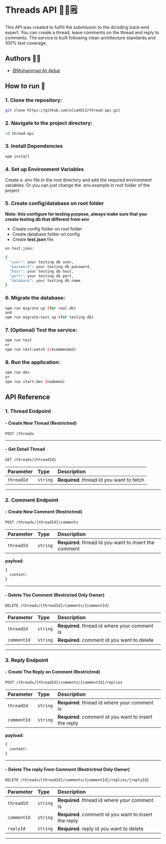 # Threads API 💬📝🗒️

This API was created to fulfill the submission to the dicoding back-end expert. You can create a thread, leave comments on the thread and reply to comments. The service is built following clean architecture standards and 100% test coverage.

## Authors 👨‍💻

- [@Muhammad Ali Akbar](https://github.com/aliakb13)

## How to run 🔨

### 1. Clone the repository:

```bash
git clone https://github.com/aliakb13/thread-api.git
```

### 2. Navigate to the project directory:

```bash
cd thread-api
```

### 3. Install Dependencies

```bash
npm install
```

### 4. Set up Environment Variables

Create a .env file in the root directory and add the required environment variables. Or you can just change the .env.example in root folder of the project

### 5. Create config/database on root folder

**Note: this configure for testing purpose, always make sure that you create testing db that different from env**

- Create config folder on root folder
- Create database folder on config
- Create **test.json** file

```bash
on test.json:

{
  "user": your testing db user,
  "password": your testing db password,
  "host": your testing db host,
  "port": your testing db port,
  "database": your testing db name
}
```

### 6. Migrate the database:

```bash
npm run migrate up (for real db)
and
npm run migrate:test up (for testing db)
```

### 7. (Optional) Test the service:

```bash
npm run test
or
npm run test:watch (recommended)
```

### 8. Run the application:

```bash
npm run dev
or
npm run start:dev (nodemon)
```

## API Reference

### 1. Thread Endpoint

#### - Create New Thread (Restrictred)

```http
POST /threads
```

---

#### - Get Detail Thread

```http
GET /threads/{threadId}
```

| Parameter  | Type     | Description                               |
| :--------- | :------- | :---------------------------------------- |
| `threadId` | `string` | **Required**. thread Id you want to fetch |

---

### 2. Comment Endpoint

#### - Create New Comment (Restrictred)

```http
POST /threads/{threadId}/comments
```

| Parameter  | Type     | Description                                            |
| :--------- | :------- | :----------------------------------------------------- |
| `threadId` | `string` | **Required**. thread Id you want to insert the comment |

**payload:**

```bash
{
  content:
}
```

---

#### - Delete The Comment (Restricted Only Owner)

```http
DELETE /threads/{threadId}/comments/{commentId}
```

| Parameter   | Type     | Description                                   |
| :---------- | :------- | :-------------------------------------------- |
| `threadId`  | `string` | **Required**. thread id where your comment is |
| `commentId` | `string` | **Required**. comment id you want to delete   |

---

### 3. Reply Endpoint

#### - Create The Reply on Comment (Restrictred)

```http
POST /threads/{threadId}/comments/{commentId}/replies
```

| Parameter   | Type     | Description                                           |
| :---------- | :------- | :---------------------------------------------------- |
| `threadId`  | `string` | **Required**. thread id where your comment is         |
| `commentId` | `string` | **Required**. comment id you want to insert the reply |

**payload:**

```bash
{
  content:
}
```

---

#### - Delete The reply From Comment (Restrictred Only Owner)

```http
DELETE /threads/{threadId}/comments/{commentId}/replies/{replyId}
```

| Parameter   | Type     | Description                                           |
| :---------- | :------- | :---------------------------------------------------- |
| `threadId`  | `string` | **Required**. thread id where your comment is         |
| `commentId` | `string` | **Required**. comment id you want to insert the reply |
| `replyId`   | `string` | **Required**. reply id you want to delete             |

---
